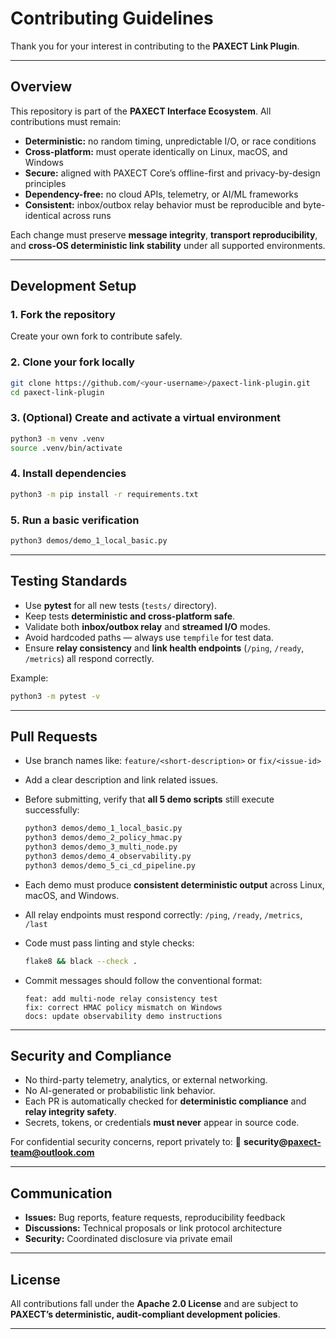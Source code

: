 



# **Contributing Guidelines**

Thank you for your interest in contributing to the **PAXECT Link Plugin**.

---

## Overview

This repository is part of the **PAXECT Interface Ecosystem**.
All contributions must remain:

* **Deterministic:** no random timing, unpredictable I/O, or race conditions
* **Cross-platform:** must operate identically on Linux, macOS, and Windows
* **Secure:** aligned with PAXECT Core’s offline-first and privacy-by-design principles
* **Dependency-free:** no cloud APIs, telemetry, or AI/ML frameworks
* **Consistent:** inbox/outbox relay behavior must be reproducible and byte-identical across runs

Each change must preserve **message integrity**, **transport reproducibility**,
and **cross-OS deterministic link stability** under all supported environments.

---

## Development Setup

### 1. Fork the repository

Create your own fork to contribute safely.

### 2. Clone your fork locally

```bash
git clone https://github.com/<your-username>/paxect-link-plugin.git
cd paxect-link-plugin
```

### 3. (Optional) Create and activate a virtual environment

```bash
python3 -m venv .venv
source .venv/bin/activate
```

### 4. Install dependencies

```bash
python3 -m pip install -r requirements.txt
```

### 5. Run a basic verification

```bash
python3 demos/demo_1_local_basic.py
```

---

## Testing Standards

* Use **pytest** for all new tests (`tests/` directory).
* Keep tests **deterministic and cross-platform safe**.
* Validate both **inbox/outbox relay** and **streamed I/O** modes.
* Avoid hardcoded paths — always use `tempfile` for test data.
* Ensure **relay consistency** and **link health endpoints** (`/ping`, `/ready`, `/metrics`) all respond correctly.

Example:

```bash
python3 -m pytest -v
```

---

## Pull Requests

* Use branch names like:
  `feature/<short-description>` or `fix/<issue-id>`

* Add a clear description and link related issues.

* Before submitting, verify that **all 5 demo scripts** still execute successfully:

  ```bash
  python3 demos/demo_1_local_basic.py
  python3 demos/demo_2_policy_hmac.py
  python3 demos/demo_3_multi_node.py
  python3 demos/demo_4_observability.py
  python3 demos/demo_5_ci_cd_pipeline.py
  ```

* Each demo must produce **consistent deterministic output** across Linux, macOS, and Windows.

* All relay endpoints must respond correctly:
  `/ping`, `/ready`, `/metrics`, `/last`

* Code must pass linting and style checks:

  ```bash
  flake8 && black --check .
  ```

* Commit messages should follow the conventional format:

  ```
  feat: add multi-node relay consistency test
  fix: correct HMAC policy mismatch on Windows
  docs: update observability demo instructions
  ```

---

## Security and Compliance

* No third-party telemetry, analytics, or external networking.
* No AI-generated or probabilistic link behavior.
* Each PR is automatically checked for **deterministic compliance**
  and **relay integrity safety**.
* Secrets, tokens, or credentials **must never** appear in source code.

For confidential security concerns, report privately to:
📧 **security@[paxect-team@outlook.com](mailto:paxect-team@outlook.com)**

---

## Communication

* **Issues:** Bug reports, feature requests, reproducibility feedback
* **Discussions:** Technical proposals or link protocol architecture
* **Security:** Coordinated disclosure via private email

---

## License

All contributions fall under the **Apache 2.0 License**
and are subject to **PAXECT’s deterministic, audit-compliant development policies**.

---


